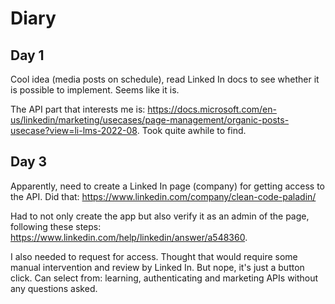 # Diary

## Day 1

Cool idea (media posts on schedule), read Linked In docs to see whether it is possible to implement. Seems like it is.

The API part that interests me is: https://docs.microsoft.com/en-us/linkedin/marketing/usecases/page-management/organic-posts-usecase?view=li-lms-2022-08. Took quite awhile to find.

## Day 3

Apparently, need to create a Linked In page (company) for getting access to the API. Did that: https://www.linkedin.com/company/clean-code-paladin/

Had to not only create the app but also verify it as an admin of the page, following these steps: https://www.linkedin.com/help/linkedin/answer/a548360.

I also needed to request for access. Thought that would require some manual intervention and review by Linked In. But nope, it's just a button click. Can select from: learning, authenticating and marketing APIs without any questions asked.

